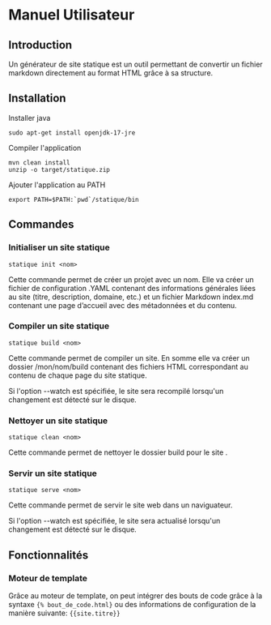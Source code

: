 # Manuel Utilisateur

## Introduction

Un générateur de site statique est un outil permettant de convertir un fichier markdown directement au format HTML grâce à sa structure.

## Installation

Installer java

    sudo apt-get install openjdk-17-jre

Compiler l'application

    mvn clean install
    unzip -o target/statique.zip

Ajouter l'application au PATH

    export PATH=$PATH:`pwd`/statique/bin

## Commandes

### Initialiser un site statique

`statique init <nom>`

Cette commande permet de créer un projet avec un nom. Elle va créer un fichier de configuration .YAML contenant des informations générales liées au site (titre, description, domaine, etc.) et un fichier Markdown index.md contenant une page d’accueil avec des métadonnées et du contenu.

### Compiler un site statique

`statique build <nom>`

Cette commande permet de compiler un site. En somme elle va créer un dossier /mon/nom/build contenant des fichiers HTML
correspondant au contenu de chaque page du site statique.

Si l'option --watch est spécifiée, le site sera recompilé lorsqu'un changement est détecté sur le disque.


### Nettoyer un site statique

`statique clean <nom>`

Cette commande permet de nettoyer le dossier build pour le site <nom>.

### Servir un site statique

`statique serve <nom>`

Cette commande permet de servir le site web <nom> dans un naviguateur.

Si l'option --watch est spécifiée, le site sera actualisé lorsqu'un changement est détecté sur le disque.

## Fonctionnalités

### Moteur de template

Grâce au moteur de template, on peut intégrer des bouts de code grâce à la syntaxe `{% bout_de_code.html}` ou des informations de configuration de la manière suivante: `{{site.titre}}`
